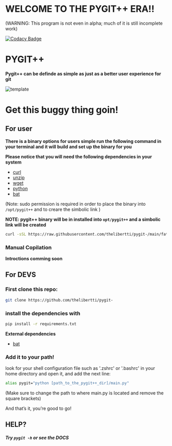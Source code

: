 # WELCOME TO THE PYGIT++ ERA!!
(WARNING: This program is not even in alpha; much of it is still incomplete work)

[![Codacy Badge](https://app.codacy.com/project/badge/Grade/e1324c5c0c954f8da2981d702dddb344)](https://app.codacy.com/gh/thelibertti/pygit-/dashboard?utm_source=gh&utm_medium=referral&utm_content=&utm_campaign=Badge_grade)

# PYGIT++
**Pygit++ can be definde as simple as just as a better user
experience for git**

![template](https://github.com/user-attachments/assets/15d2905a-7436-406e-8fc0-0f325fccb853)

# Get this buggy thing goin!

## For user

**There is a binary options for users simple
run the following command in your terminal
and it will build and set up the binary for you**

**Please notice that you will need the following 
dependencies in your system**

- [curl](https://curl.se/)
- [unzip](https://infozip.sourceforge.net/Zip.html)
- [wget](https://linux.die.net/man/1/wget)
- [python](https://www.python.org/)
- [bat](https://github.com/sharkdp/bat)

(Note: sudo permission is required in order to place
the binary into ```/opt/pygit++``` and to creare the simbolic link )

**NOTE: pygit++ binary will be in installed into
```opt/pygit++``` and a simbolic link will be created**

```bash
curl -sSL https://raw.githubusercontent.com/thelibertti/pygit-/main/father.sh | bash
```

### Manual Copilation

**Introctions comming soon**


##  For DEVS

### First clone this repo:

```bash
git clone https://github.com/thelibertti/pygit-
```

### install the dependencies with

```bash
pip install -r requirements.txt
```

**External dependencies**
- [bat](https://github.com/sharkdp/bat)

### Add it to your path!
look for your shell configuration file such as '.zshrc' or '.bashrc'
in your home directory and open it, and add the next line:
```bash
alias pygit="python [path_to_the_pygit++_dir]/main.py"
```

(Make sure to change the path to where main.py is 
located and remove the square brackets)

And that’s it, you’re good to go!

## HELP?

##### Try ```pygit -h``` or see the DOCS
